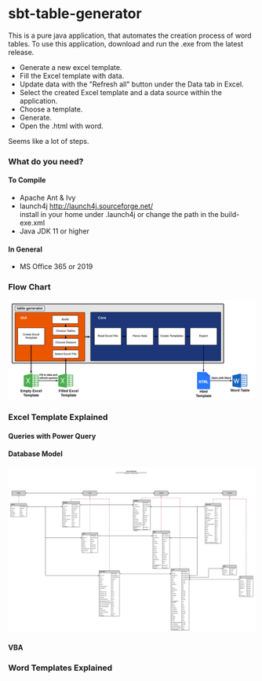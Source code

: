 # sbt-table-generator
 
This is a pure java application, that automates the creation process of word tables. 
To use this application, download and run the .exe from the latest release.

- Generate a new excel template.
- Fill the Excel template with data.
- Update data with the "Refresh all" button under the Data tab in Excel.
- Select the created Excel template and a data source within the application.
- Choose a template.
- Generate. 
- Open the .html with word.

Seems like a lot of steps.

### What do you need?

#### To Compile
- Apache Ant & Ivy
- launch4j http://launch4j.sourceforge.net/ <br>
install in your home under .launch4j or change the path in the build-exe.xml
- Java JDK 11 or higher

#### In General
- MS Office 365 or 2019

### Flow Chart

![](architecture/sbt-generator-flow.png)

### Excel Template Explained

#### Queries with Power Query
#### Database Model

![](architecture/sbt-database-scheme.jpg)

#### VBA


### Word Templates Explained
